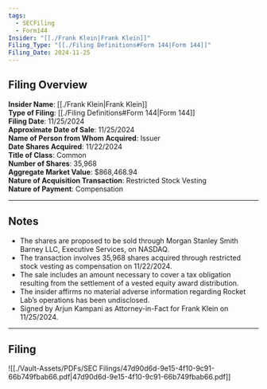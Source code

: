 ```yaml
---
tags:
  - SECFiling
  - Form144
Insider: "[[./Frank Klein|Frank Klein]]"
Filing_Type: "[[./Filing Definitions#Form 144|Form 144]]"
Filing_Date: 2024-11-25
---
```

## Filing Overview

**Insider Name**: [[./Frank Klein|Frank Klein]]  
**Type of Filing**: [[./Filing Definitions#Form 144|Form 144]]  
**Filing Date**: 11/25/2024  
**Approximate Date of Sale**: 11/25/2024  
**Name of Person from Whom Acquired**: Issuer  
**Date Shares Acquired**: 11/22/2024  
**Title of Class**: Common  
**Number of Shares**: 35,968  
**Aggregate Market Value**: $868,468.94  
**Nature of Acquisition Transaction**: Restricted Stock Vesting  
**Nature of Payment**: Compensation

---
## Notes

- The shares are proposed to be sold through Morgan Stanley Smith Barney LLC, Executive Services, on NASDAQ.
- The transaction involves 35,968 shares acquired through restricted stock vesting as compensation on 11/22/2024.
- The sale includes an amount necessary to cover a tax obligation resulting from the settlement of a vested equity award distribution.
- The insider affirms no material adverse information regarding Rocket Lab’s operations has been undisclosed.
- Signed by Arjun Kampani as Attorney-in-Fact for Frank Klein on 11/25/2024.

----
## Filing

![[./Vault-Assets/PDFs/SEC Filings/47d90d6d-9e15-4f10-9c91-66b749fbab66.pdf|47d90d6d-9e15-4f10-9c91-66b749fbab66.pdf]]
